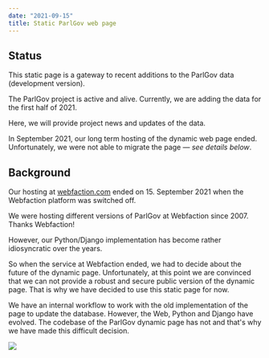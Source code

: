 ```yaml
---
date: "2021-09-15"
title: Static ParlGov web page
---
```


## Status

This static page is a gateway to recent additions to the ParlGov data (development version).

The ParlGov project is active and alive. Currently, we are adding the data for the first half of 2021.

Here, we will provide project news and updates of the data.

In September 2021, our long term hosting of the dynamic web page ended. Unfortunately, we were not able to migrate the page — _see details below_.

## Background

Our hosting at [webfaction.com](https://www.webfaction.com/) ended on 15. September 2021 when the Webfaction platform was switched off.

We were hosting different versions of ParlGov at Webfaction since 2007. Thanks Webfaction!

However, our Python/Django implementation has become rather idiosyncratic over the years.

So when the service at Webfaction ended, we had to decide about the future of the dynamic page. Unfortunately, at this point we are convinced that we can not provide a robust and secure public version of the dynamic page. That is why we have decided to use this static page for now.

We have an internal workflow to work with the old implementation of the page to update the database. However, the Web, Python and Django have evolved. The codebase of the ParlGov dynamic page has not and that's why we have made this difficult decision.

![](/images/webfaction-termination.png)
